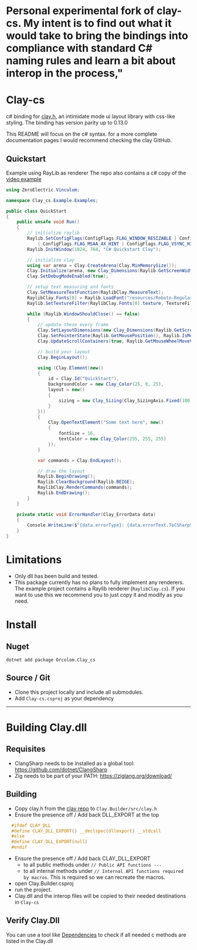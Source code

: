 # Personal experimental fork of clay-cs. My intent is to find out what it would take to bring the bindings into compliance with standard C# naming rules and learn a bit about interop in the process,"

# Clay-cs

c# binding for [clay.h](https://github.com/nicbarker/clay), an intimidate mode ui layout library with css-like styling. 
The binding has version parity up to 0.13.0

This README will focus on the c# syntax. for a more complete documentation pages I would recommend checking the clay GitHub. 

## Quickstart
Example using RayLib as renderer
The repo also contains a c# copy of the [video example](https://www.youtube.com/watch?v=DYWTw19_8r4) 
```cs
using ZeroElectric.Vinculum;

namespace Clay_cs.Example.Examples;

public class QuickStart
{
	public unsafe void Run()
	{
		// initialize raylib
		Raylib.SetConfigFlags(ConfigFlags.FLAG_WINDOW_RESIZABLE | ConfigFlags.FLAG_WINDOW_HIGHDPI
			| ConfigFlags.FLAG_MSAA_4X_HINT | ConfigFlags.FLAG_VSYNC_HINT);
		Raylib.InitWindow(1024, 768, "C# Quickstart Clay");

		// initialize clay
		using var arena = Clay.CreateArena(Clay.MinMemorySize());
		Clay.Initialize(arena, new Clay_Dimensions(Raylib.GetScreenWidth(), Raylib.GetScreenHeight()), ErrorHandler);
		Clay.SetDebugModeEnabled(true);

		// setup text measuring and fonts
		Clay.SetMeasureTextFunction(RaylibClay.MeasureText);
		RaylibClay.Fonts[0] = Raylib.LoadFont("resources/Roboto-Regular.ttf");
		Raylib.SetTextureFilter(RaylibClay.Fonts[0].texture, TextureFilter.TEXTURE_FILTER_BILINEAR);

		while (Raylib.WindowShouldClose() == false)
		{
			// update these every frame
			Clay.SetLayoutDimensions(new Clay_Dimensions(Raylib.GetScreenWidth(), Raylib.GetScreenHeight()));
			Clay.SetPointerState(Raylib.GetMousePosition(), Raylib.IsMouseButtonDown(0));
			Clay.UpdateScrollContainers(true, Raylib.GetMouseWheelMoveV(), Raylib.GetFrameTime());

			// build your layout
			Clay.BeginLayout();

			using (Clay.Element(new()
			{
				id = Clay.Id("QuickStart"),
				backgroundColor = new Clay_Color(25, 0, 25),
				layout = new()
				{
					sizing = new Clay_Sizing(Clay_SizingAxis.Fixed(100), Clay_SizingAxis.Grow())
				}
			}))
			{
				Clay.OpenTextElement("Some text here", new()
				{
					fontSize = 16,
					textColor = new Clay_Color(255, 255, 255)
				});
			}

			var commands = Clay.EndLayout();

			// draw the layout
			Raylib.BeginDrawing();
			Raylib.ClearBackground(Raylib.BEIGE);
			RaylibClay.RenderCommands(commands);
			Raylib.EndDrawing();
		}
	}

	private static void ErrorHandler(Clay_ErrorData data)
	{
		Console.WriteLine($"{data.errorType}: {data.errorText.ToCSharpString()}");
	}
}
```

# Limitations

- Only dll has been build and tested.
- This package currently has no plans to fully implement any renderers. The example project contains a Raylib renderer (`RaylibClay.cs`). If you want to use this we recommend you to just copy it and modify as you need. 

# Install

## Nuget
`dotnet add package Orcolom.Clay_cs`

## Source / Git

- Clone this project locally and include all submodules.
- Add `Clay-cs.csproj` as your dependency

---

# Building Clay.dll

## Requisites
- ClangSharp needs to be installed as a global tool: https://github.com/dotnet/ClangSharp
- Zig needs to be part of your PATH: https://ziglang.org/download/

## Building
- Copy clay.h from the [clay repo](https://github.com/nicbarker/clay) to `Clay.Builder/src/clay.h`
- Ensure the presence off / Add back DLL_EXPORT at the top
```c 
  #ifdef CLAY_DLL
  #define CLAY_DLL_EXPORT() __declspec(dllexport) __stdcall
  #else
  #define CLAY_DLL_EXPORT(null)
  #endif
```
- Ensure the presence off / Add back CLAY_DLL_EXPORT
  - to all public methods under `// Public API functions ---`
  - to all internal methods under `// Internal API functions required by macros`. This is required so we can recreate the macros.
- open Clay.Builder.csproj
- run the project. 
- Clay.dll and the interop files will be copied to their needed destinations in `Clay-cs`

## Verify Clay.Dll

You can use a tool like [Dependencies](https://github.com/lucasg/Dependencies) to check if all needed c methods are listed in the Clay.dll
